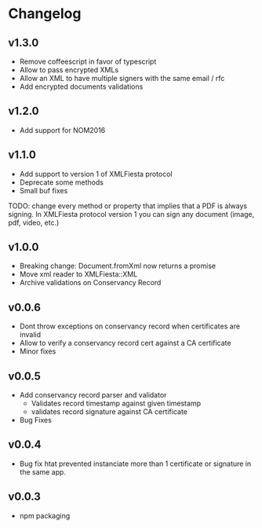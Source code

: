 # Changelog

## v1.3.0
- Remove coffeescript in favor of typescript
- Allow to pass encrypted XMLs
- Allow an XML to have multiple signers with the same email / rfc
- Add encrypted documents validations

## v1.2.0
- Add support for NOM2016

## v1.1.0
- Add support to version 1 of XMLFiesta protocol
- Deprecate some methods
- Small buf fixes

TODO: change every method or property that implies that a PDF is always signing. In XMLFiesta protocol version 1 you can sign any document (image, pdf, video, etc.)

## v1.0.0
- Breaking change: Document.fromXml now returns a promise
- Move xml reader to XMLFiesta::XML
- Archive validations on Conservancy Record

## v0.0.6
- Dont throw exceptions on conservancy record when certificates are invalid
- Allow to verify a conservancy record cert against a CA certificate
- Minor fixes

## v0.0.5
- Add conservancy record parser and validator
    + Validates record timestamp against given timestamp
    + validates record signature against CA certificate
- Bug Fixes

## v0.0.4
- Bug fix htat prevented instanciate more than 1 certificate or signature in the same app.

## v0.0.3
- npm packaging
